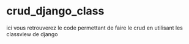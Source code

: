 # crud_django_class
ici  vous retrouverez le code permettant de faire le crud en utilisant les classview de django
